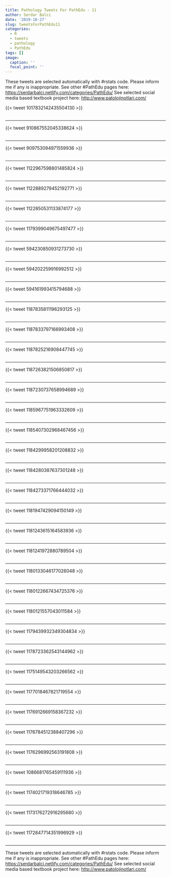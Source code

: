```yaml
---
title: Pathology Tweets For PathEdu - 11
author: Serdar Balci
date: '2019-10-27'
slug: tweetsForPathEdu11
categories:
  - R
  - tweets
  - pathology
  - PathEdu
tags: []
image:
  caption: ''
  focal_point: ''
---
```



These tweets are selected automatically with #rstats code. Please inform me if any is inappropriate.
See other #PathEdu pages here: https://serdarbalci.netlify.com/categories/PathEdu/ 
See selected social media based textbook project here: http://www.patolojinotlari.com/

{{< tweet 1017832142435504130 >}}
<br>
<br>
<hr>
{{< tweet 910867552045338624 >}}
<br>
<br>
<hr>
{{< tweet 909753094971559936 >}}
<br>
<br>
<hr>
{{< tweet 1122967598801485824 >}}
<br>
<br>
<hr>
{{< tweet 1122889279452192771 >}}
<br>
<br>
<hr>
{{< tweet 1122850531133874177 >}}
<br>
<br>
<hr>
{{< tweet 1179399049675497477 >}}
<br>
<br>
<hr>
{{< tweet 594230850931273730 >}}
<br>
<br>
<hr>
{{< tweet 594202259916992512 >}}
<br>
<br>
<hr>
{{< tweet 594161993415794688 >}}
<br>
<br>
<hr>
{{< tweet 1187835811196293125 >}}
<br>
<br>
<hr>
{{< tweet 1187833797166993408 >}}
<br>
<br>
<hr>
{{< tweet 1187825216908447745 >}}
<br>
<br>
<hr>
{{< tweet 1187263821506850817 >}}
<br>
<br>
<hr>
{{< tweet 1187230737658994689 >}}
<br>
<br>
<hr>
{{< tweet 1185967751963332609 >}}
<br>
<br>
<hr>
{{< tweet 1185407302968467456 >}}
<br>
<br>
<hr>
{{< tweet 1184299958201208832 >}}
<br>
<br>
<hr>
{{< tweet 1184280387637301248 >}}
<br>
<br>
<hr>
{{< tweet 1184273371766444032 >}}
<br>
<br>
<hr>
{{< tweet 1181947429094150149 >}}
<br>
<br>
<hr>
{{< tweet 1181243615164583936 >}}
<br>
<br>
<hr>
{{< tweet 1181241972880789504 >}}
<br>
<br>
<hr>
{{< tweet 1180133046177026048 >}}
<br>
<br>
<hr>
{{< tweet 1180122667434725376 >}}
<br>
<br>
<hr>
{{< tweet 1180121557043011584 >}}
<br>
<br>
<hr>
{{< tweet 1179439932349304834 >}}
<br>
<br>
<hr>
{{< tweet 1178723362543144962 >}}
<br>
<br>
<hr>
{{< tweet 1175149543203266562 >}}
<br>
<br>
<hr>
{{< tweet 1177018467821719554 >}}
<br>
<br>
<hr>
{{< tweet 1176912669158367232 >}}
<br>
<br>
<hr>
{{< tweet 1176784512388407296 >}}
<br>
<br>
<hr>
{{< tweet 1176296992563191808 >}}
<br>
<br>
<hr>
{{< tweet 1086681765459111936 >}}
<br>
<br>
<hr>
{{< tweet 1174021719318646785 >}}
<br>
<br>
<hr>
{{< tweet 1173176272916295680 >}}
<br>
<br>
<hr>
{{< tweet 1172847714351996929 >}}
<br>
<br>
<hr>


These tweets are selected automatically with #rstats code. Please inform me if any is inappropriate.
See other #PathEdu pages here: https://serdarbalci.netlify.com/categories/PathEdu/ 
See selected social media based textbook project here: http://www.patolojinotlari.com/
